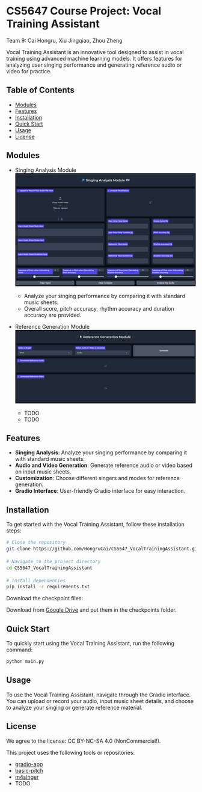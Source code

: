 # CS5647 Course Project: Vocal Training Assistant

Team 9: Cai Hongru, Xiu Jingqiao, Zhou Zheng

Vocal Training Assistant is an innovative tool designed to assist in vocal training using advanced machine learning models. It offers
features for analyzing user singing performance and generating reference audio or video for practice.

## Table of Contents
- [Modules](#modules)
- [Features](#features)
- [Installation](#installation)
- [Quick Start](#quick-start)
- [Usage](#usage)
- [License](#license)

## Modules

- Singing Analysis Module![ana.png](assets%2Fana.png)
  - Analyze your singing performance by comparing it with standard music sheets.
  - Overall score, pitch accuracy, rhythm accuracy and duration accuracy are provided.

    
- Reference Generation Module![gen.png](assets%2Fgen.png)
  - TODO
  - TODO

## Features

* **Singing Analysis**: Analyze your singing performance by comparing it with standard music sheets.
* **Audio and Video Generation**: Generate reference audio or video based on input music sheets.
* **Customization**: Choose different singers and modes for reference generation.
* **Gradio Interface**: User-friendly Gradio interface for easy interaction.


## Installation

To get started with the Vocal Training Assistant, follow these installation steps:

```bash
# Clone the repository
git clone https://github.com/HongruCai/CS5647_VocalTrainingAssistant.git

# Navigate to the project directory
cd CS5647_VocalTrainingAssistant

# Install dependencies
pip install -r requirements.txt
```
Download the checkpoint files:

Download from [Google Drive](https://drive.google.com/file/d/1DxPb9xXYvObEuVGBEokWQBqM6G5R1Gql/view?usp=drive_link)
and put them in the checkpoints folder.


## Quick Start

To quickly start using the Vocal Training Assistant, run the following command:

```bash
python main.py
```

## Usage

To use the Vocal Training Assistant, navigate through the Gradio interface. You can upload or record your audio, input music sheet details,
and choose to analyze your singing or generate reference material.


## License

We agree to the license: CC BY-NC-SA 4.0 (NonCommercial!).

This project uses the following tools or repositories:

* [gradio-app](https://www.gradio.app/)
* [basic-pitch](https://github.com/spotify/basic-pitch)
* [m4singer](https://github.com/M4Singer/M4Singer)
* TODO
